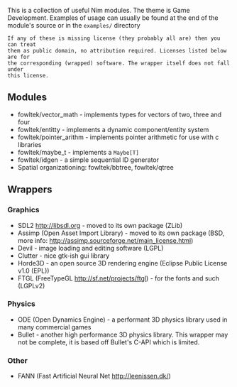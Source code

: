 This is a collection of useful Nim modules. The theme is Game Development.
Examples of usage can usually be found at the end of the module's source or in
the `examples/` directory

```
If any of these is missing license (they probably all are) then you can treat 
them as public domain, no attribution required. Licenses listed below are for
the corresponding (wrapped) software. The wrapper itself does not fall under
this license.
``` 

## Modules
* fowltek/vector_math - implements types for vectors of two, three and four
* fowltek/entitty - implements a dynamic component/entity system
* fowltek/pointer_arithm - implements pointer arithmetic for use with c libraries
* fowltek/maybe_t - implements a `Maybe[T]` 
* fowltek/idgen - a simple sequential ID generator
* Spatial organizationing: fowltek/bbtree, fowltek/qtree

## Wrappers

### Graphics
* SDL2  http://libsdl.org - moved to its own package (ZLib)
* Assimp (Open Asset Import Library) - moved to its own package (BSD, more info: http://assimp.sourceforge.net/main_license.html)
* Devil - image loading and editing software (LGPL)
* Clutter - nice gtk-ish gui library
* Horde3D - an open source 3D rendering engine (Eclipse Public License v1.0 (EPL))
* FTGL (FreeTypeGL http://sf.net/projects/ftgl) - for the fonts and such (LGPLv2)

### Physics
* ODE (Open Dynamics Engine) - a performant 3D physics library used in many commercial games
* Bullet - another high performance 3D physics library. This wrapper may not be complete, it is based off Bullet's C-API which is limited.

### Other
* FANN (Fast Artificial Neural Net http://leenissen.dk/)
